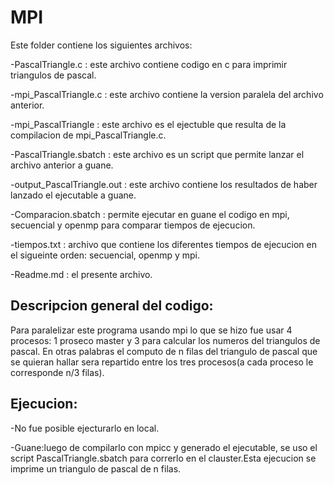 # MPI
Este folder contiene los siguientes archivos:

-PascalTriangle.c : este archivo contiene codigo en c para imprimir triangulos de pascal.

-mpi_PascalTriangle.c : este archivo contiene la version paralela del archivo anterior.

-mpi_PascalTriangle : este archivo es el ejectuble que resulta de la compilacion de mpi_PascalTriangle.c.

-PascalTriangle.sbatch : este archivo es un script que permite lanzar el archivo anterior a guane.

-output_PascalTriangle.out : este archivo contiene los resultados de haber lanzado el ejecutable a guane.

-Comparacion.sbatch : permite ejecutar en guane el codigo en mpi, secuencial y openmp para comparar tiempos de ejecucion.

-tiempos.txt : archivo que contiene los diferentes tiempos de ejecucion en el sigueinte orden: secuencial, openmp y mpi.

-Readme.md : el presente archivo. 

## Descripcion general del codigo:
Para paralelizar este programa usando mpi lo que se hizo fue usar 4 procesos: 1 proseco master y 3 para calcular los numeros del triangulos de pascal.
En otras palabras el computo de n filas del triangulo de pascal que se quieran hallar sera repartido entre los tres procesos(a cada proceso le corresponde n/3 filas). 

## Ejecucion:
-No fue posible ejecturarlo en local.

-Guane:luego de compilarlo con mpicc y generado el ejecutable, se uso el script PascalTriangle.sbatch para correrlo en el clauster.Esta
 ejecucion se imprime un triangulo de pascal de n filas.   

 
